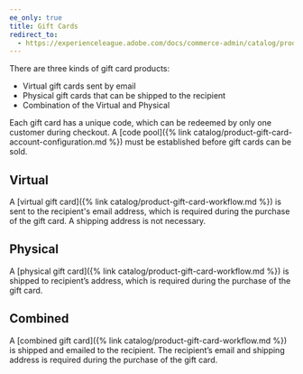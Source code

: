 ```yaml
---
ee_only: true
title: Gift Cards
redirect_to:
  - https://experienceleague.adobe.com/docs/commerce-admin/catalog/products/types/product-gift-card-create.html
---
```


There are three kinds of gift card products:

- Virtual gift cards sent by email
- Physical gift cards that can be shipped to the recipient
- Combination of the Virtual and Physical

Each gift card has a unique code, which can be redeemed by only one customer during checkout. A [code pool]({% link catalog/product-gift-card-account-configuration.md %}) must be established before gift cards can be sold.

## Virtual

A [virtual gift card]({% link catalog/product-gift-card-workflow.md %}) is sent to the recipient's email address, which is required during the purchase of the gift card. A shipping address is not necessary.

## Physical

A [physical gift card]({% link catalog/product-gift-card-workflow.md %}) is shipped to recipient’s address, which is required during the purchase of the gift card.

## Combined

A [combined gift card]({% link catalog/product-gift-card-workflow.md %}) is shipped and emailed to the recipient. The recipient’s email and shipping address is required during the purchase of the gift card.
